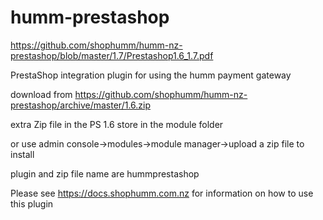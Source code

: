 # humm-prestashop

https://github.com/shophumm/humm-nz-prestashop/blob/master/1.7/Prestashop1.6_1.7.pdf

PrestaShop integration plugin for using the humm payment gateway

download from https://github.com/shophumm/humm-nz-prestashop/archive/master/1.6.zip

extra Zip file in the PS 1.6 store in the module folder

or use admin console->modules->module manager->upload a zip file to install

plugin and zip file name are hummprestashop

Please see https://docs.shophumm.com.nz for information on how to use this plugin